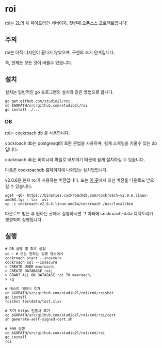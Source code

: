 # roi

roi는 2L의 새 파이프라인 서버이자, 첫번째 오픈소스 프로젝트입니다!


## 주의

roi는 아직 디자인이 끝나지 않았으며, 구현의 초기 단계입니다.

즉, 언제든 모든 것이 바뀔수 있습니다.


## 설치

설치는 일반적인 go 프로그램의 설치와 같은 방법으로 합니다.

```
go get github.com/studio2l/roi
cd $GOPATH/src/github.com/studio2l/roi
go install ./...
```

### DB

roi는 [cockroach db](https://cockroachlabs.com) 를 사용합니다.

cockroach db는 postgresql의 호환 문법을 사용하며, 쉽게 스케일을 키울수 있는 db입니다.

cockroach db는 바이너리 파일로 배포하기 때문에 쉽게 설치하실 수 있습니다.

다음은 cockroachdb 홈페이지에 나와있는 설치법입니다.

v2.0.6은 현재 roi가 사용하는 버전입니다. 또는 [이 곳](https://www.cockroachlabs.com/docs/stable/install-cockroachdb.html)에서 최신 버전을 다운로드 받으실 수 있습니다.

```
wget -qO- https://binaries.cockroachdb.com/cockroach-v2.0.6.linux-amd64.tgz | tar  xvz
cp -i cockroach-v2.0.6.linux-amd64/cockroach /usr/local/bin
```

다운로드 받은 후 원하는 곳에서 실행하시면 그 아래에 cockroach-data 디렉토리가 생성되며 실행됩니다.

## 실행

```
# DB 실행 및 최초 셑업
cd ~ # 또는 원하는 실행 장소에서
cockroach start --insecure
cockroach sql --insecure
> CREATE USER maxroach;
> CREATE DATABASE roi;
> GRANT ALL ON DATABASE roi TO maxroach;
> \q

# 테스트 데이터 추가
cd $GOPATH/src/github.com/studio2l/roi/cmd/roishot
go install
roishot testdata/test.xlsx

# 자가 https 인증서 추가
cd $GOPATH/src/github.com/studio2l/roi/cmd/roi/cert
sh generate-self-signed-cert.sh

# 서버 실행
cd $GOPATH/src/github.com/studio2l/roi/cmd/roi
go install
roi
```
